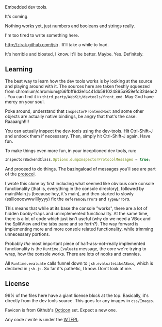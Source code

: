 Embedded dev tools.

It's coming.

Nothing works yet, just numbers and booleans and strings really.

I'm too tired to write something here.

http://zirak.github.com/jsh . It'll take a while to load.

It's horrible and bloated, I know. It'll be better. Maybe. Yes. Definitely.

## Learning
The best way to learn how the dev tools works is by looking at the source and
playing around with it. The sources here are taken freshly squeezed from
chromium/chromium@66fbff9d3e1c441db581024895a959efc32deac2 . You can find it in
`third_party/WebKit/devtools/front_end`. May God have mercy on your soul.

Poke around, understand that `InspectorFrontendHost` and some other objects are
actually native bindings, be angry that that's the case. Raaaargh!!!!

You can actually inspect the dev-tools using the dev-tools. Hit Ctrl-Shift-J and
undock them if necesssary. Then, simply hit Ctrl-Shift-J again. Have fun.

To make things even more fun, in your inceptioned dev tools, run:

```javascript
InspectorBackendClass.Options.dumpInspectorProtocolMessages = true;
```

And proceed to do things. The bazingaload of messages you'll see are part of the
[protocol](https://developer.chrome.com/devtools/docs/protocol/1.1/index).

I wrote this clone by first including what seemed like obvious core console
functionality (that is, everything in the console directory), followed by
main/Main.js (because hey, it's main), and then started to slowly (ssllloooowwwllllyyyy)
fix the `ReferenceError`s and `TypeError`s.

This means that while at its base the console "works", there are a lot of hidden
booby-traps and unimplemented functionality. At the same time, there is a lot of
code which just isn't useful (why do we need a VBox and the SplitView and the
tabs pane and so forth?). The way forward is implementing more and more console
related functionality, while trimming unnecessary portions.

Probably *the* most important piece of half-ass-not-really implemented
functionality is the `Runtime.Evaluate` message, the core we're trying to wrap,
how the console works. There are lots of nooks and crannies.

All `Runtime.evaluate` calls funnel down to `jsh.evaluateLikeABoss`,
which is declared in `jsh.js`. So far it's pathetic, I know.
Don't look at me.

## License
99% of the files here have a giant license block at the top. Basically, it's
directly from the dev tools source. This goes for any images in `css/Images`.

Favicon is from Github's [Octicon](https://octicons.github.com/) set. Expect a
new one.

Any code *I* write is under the [WTFPL](http://www.wtfpl.net/).
